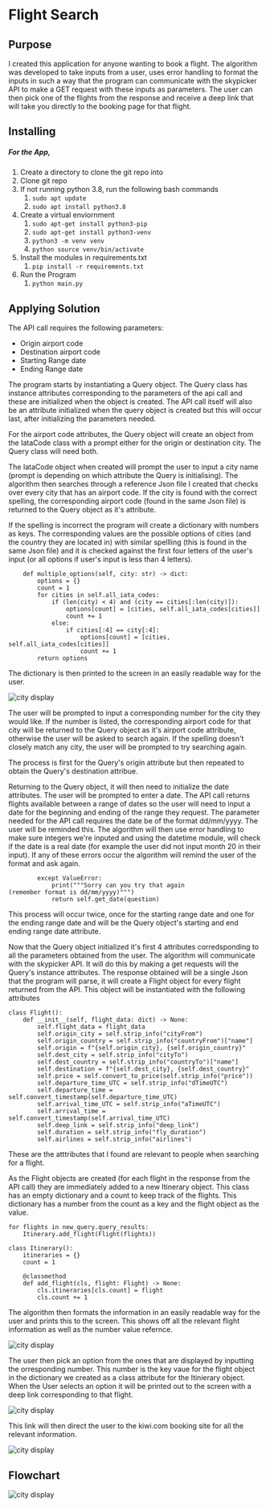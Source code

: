 # Flight Search

## Purpose
I created this application for anyone wanting to book a flight. The algorithm was developed to take inputs from a user, uses error handling to format the inputs in such a way that the program can communicate with the skypicker API to make a GET request with these inputs as parameters. The user can then pick one of the flights from the response and receive a deep link that will take you directly to the booking page for that flight.

## Installing

##### For the App,

1. Create a directory to clone the git repo into
2. Clone git repo
3. If not running python 3.8, run the following bash commands
    1. `sudo apt update`
    2. `sudo apt install python3.8`
4. Create a virtual enviornment
    1. `sudo apt-get install python3-pip`
    2. `sudo apt-get install python3-venv`
    3. `python3 -m venv venv`
    4. `python source venv/bin/activate`
5. Install the modules in requirements.txt
    1. `pip install -r requirements.txt`
6. Run the Program
    1. `python main.py`

## Applying Solution

The API call requires the following parameters:

- Origin airport code
- Destination airport code
- Starting Range date
- Ending Range date

The program starts by instantiating a Query object. The Query class has instance attributes corresponding to the parameters of the api call and these are initialized when the object is created. The API call itself will also be an attribute initialized when the query object is created but this will occur last, after initializing the parameters needed.

For the airport code attributes, the Query object will create an object from the IataCode class with a prompt either for the origin or destination city. The Query class will need both. 

The IataCode object when created will prompt the user to input a city name (prompt is depending on which attribute the Query is initialising). The algorithm then searches through a reference Json file I created that checks over every city that has an airport code. If the city is found with the correct spelling, the corresponding airport code (found in the same Json file) is returned to the Query object as it's attribute.

If the spelling is incorrect the program will create a dictionary with numbers as keys. The corresponding values are the possible options of cities (and the country they are located in) with similar spellling (this is found in the same Json file) and it is checked against the first four letters of the user's input (or all options if user's input is less than 4 letters). 
```
    def multiple_options(self, city: str) -> dict:
        options = {}
        count = 1
        for cities in self.all_iata_codes:
            if (len(city) < 4) and (city == cities[:len(city)]):
                options[count] = [cities, self.all_iata_codes[cities]]
                count += 1
            else:
                if cities[:4] == city[:4]:
                    options[count] = [cities, self.all_iata_codes[cities]]
                    count += 1
        return options
```

The dictionary is then printed to the screen in an easily readable way for the user. 

![city display](./docs/snip_origin.png)

The user will be prompted to input a corresponding number for the city they would like. If the number is listed, the corresponding airport code for that city will be returned to the Query object as it's airport code attribute, otherwise the user will be asked to search again. If the spelling doesn't closely match any city, the user will be prompted to try searching again.

The process is first for the Query's origin attribute but then repeated to obtain the Query's destination attribue.

Returning to the Query object, it will then need to initialize the date attributes. The user will be prompted to enter a date. The API call returns flights available between a range of dates so the user will need to input a date for the beginning and ending of the range they request. The parameter needed for the API call requires the date be of the format dd/mm/yyyy. The user will be reminded this. The algorithm will then use error handling to make sure integers we're inputed and using the datetime module, will check if the date is a real date (for example the user did not input month 20 in their input). If any of these errors occur the algorithm will remind the user of the format and ask again.

```
        except ValueError:
            print("""Sorry can you try that again
(remember format is dd/mm/yyyy)""")
            return self.get_date(question)
```

This process will occur twice, once for the starting range date and one for the ending range date and will be the Query object's starting and end ending range date attribute.

Now that the Query object initialized it's first 4 attributes corredsponding to all the parameters obtained from the user. The algorithm will communicate with the skypicker API. It will do this by making a get requests will the Query's instance attributes. The response obtained will be a single Json that the program will parse, it will create a Flight object for every flight returned from the API. This object will be instantiated with the following attributes

```
class Flight():
    def __init__(self, flight_data: dict) -> None:
        self.flight_data = flight_data
        self.origin_city = self.strip_info("cityFrom")
        self.origin_country = self.strip_info("countryFrom")["name"]
        self.origin = f"{self.origin_city}, {self.origin_country}"
        self.dest_city = self.strip_info("cityTo")
        self.dest_country = self.strip_info("countryTo")["name"]
        self.destination = f"{self.dest_city}, {self.dest_country}"
        self.price = self.convert_to_price(self.strip_info("price"))
        self.departure_time_UTC = self.strip_info("dTimeUTC")
        self.departure_time = self.convert_timestamp(self.departure_time_UTC)
        self.arrival_time_UTC = self.strip_info("aTimeUTC")
        self.arrival_time = self.convert_timestamp(self.arrival_time_UTC)
        self.deep_link = self.strip_info("deep_link")
        self.duration = self.strip_info("fly_duration")
        self.airlines = self.strip_info("airlines")
```

These are the atttributes that I found are relevant to people when searching for a flight.

As the Flight objects are created (for each flight in the response from the API call) they are immediately added to a new Itinerary object. This class has an empty dictionary and a count to keep track of the flights. This dictionary has a number from the count as a key and the flight object as the value. 

```
for flights in new_query.query_results:
    Itinerary.add_flight(Flight(flights))
```
```
class Itinerary():
    itineraries = {}
    count = 1

    @classmethod
    def add_flight(cls, flight: Flight) -> None:
        cls.itineraries[cls.count] = flight
        cls.count += 1
```

The algorithm then formats the information in an easily readable way for the user and prints this to the screen. This shows off all the relevant flight information as well as the number value refernce.

![city display](docs/snip_flights.png)

The user then pick an option from the ones that are displayed by inputting the orresponding number. This number is the key vaue for the flight object in the dictionary we created as a class attribute for the Itinierary object. When the User selects an option it will be printed out to the screen with a deep link corresponding to that flight.

![city display](./docs/snip_link.png)

This link will then direct the user to the kiwi.com booking site for all the relevant information.

![city display](./docs/snip_kiwi.png)

## Flowchart

![city display](./docs/Flight_search.png)

